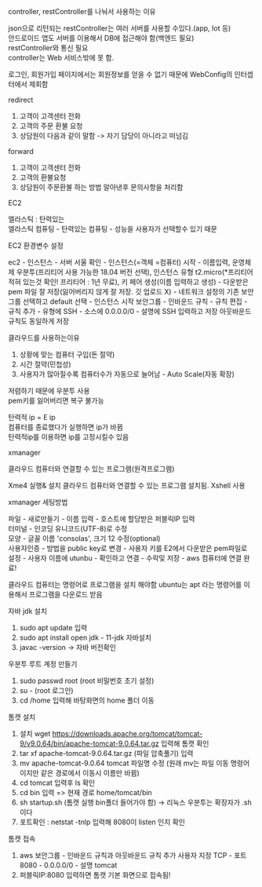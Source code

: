 controller, restController를 나눠서 사용하는 이유

json으로 리턴되는 restController는 여러 서버를 사용할 수있다.(app, Iot 등)  
안드로이드 앱도 서버를 이용해서 DB에 접근해야 함(백엔드 필요)   
restController와 통신 필요  
controller는 Web 서비스밖에 못 함.

로그인, 회원가입 페이지에서는 회원정보를 얻을 수 없기 때문에 WebConfig의 인터셉터에서 제회함

redirect

1. 고객이 고객센터 전화
2. 고객의 주문 환불 요청
3. 상담원이 다음과 같이 말함 -> 자기 담당이 아니라고 떠넘김

forward

1. 고객이 고객센터 전화
2. 고객의 환불요청
3. 상담원이 주문환불 하는 방법 알아낸후 문의사항을 처리함

EC2

엘라스틱 : 탄력있는  
엘라스틱 컴퓨팅 - 탄력있는 컴퓨팅 - 성능을 사용자가 선택할수 있기 때문

EC2 환경변수 설정

ec2 - 인스턴스 - 서버 서울 확인 - 인스턴스(=객체 =컴퓨터) 시작 - 이름입력, 운영체제 우분투(프리티어 사용 가능한 18.04 버전 선택), 인스턴스 유형 t2.micro(*프리티어 적혀 있는것 확인! 프리티어 : 1년 무료), 키 페어 생성(이름 입력하고 생성) - 다운받은 pem 파일 잘 저장(잃어버리지 않게 잘 저장. 깃 업로드 X) - 네트워크 설정의 기존 보안 그룹 선택하고 default 선택 - 인스턴스 시작
보안그룹 - 인바운드 규칙 - 규칙 편집 - 규칙 추가 - 유형에 SSH - 소스에 0.0.0.0/0 - 설명에 SSH 입력하고 저장
아웃바운드 규칙도 동일하게 저장

클라우드를 사용하는이유
1. 상황에 맞는 컴퓨터 구입(돈 절약)
2. 시간 절약(민첩성)
3. 사용자가 많아질수록 컴퓨터수가 자동으로 늘어남 - Auto Scale(자동 확장)

저렴하기 때문에 우분투 사용  
pem키를 잃어버리면 복구 불가능

탄력적 ip = E ip  
컴퓨터를 종료했다가 실행하면 ip가 바뀜  
탄력적ip를 이용하면 ip를 고정시킬수 있음

xmanager 

클라우드 컴퓨터와 연결할 수 있는 프로그램(원격프로그램)  

Xme4 실행& 설치
클라우드 컴퓨터와 연결할 수 있는 프로그램 설치됨.
Xshell 사용

xmanager  세팅방법

파일 - 새로만들기 - 이름 입력 - 호스트에 할당받은 퍼블릭IP 입력  
터미널 - 인코딩 유니코드(UTF-8)로 수정  
모양 - 글꼴 이름 'consolas', 크기 12 수정(optional)  
사용자인증 - 방법을 public key로 변경 - 사용자 키를 E2에서 다운받은 pem파일로 설정 - 사용자 이름에 utunbu - 확인하고 연결 - 수락및 저장 - aws 컴퓨터에 연결 완료!  

클라우드 컴퓨터는 명령어로 프로그램을 설치 해야함
ubuntu는 apt 라는 명령어를 이용해서 프로그램을 다운로드 받음

자바 jdk 설치

1. sudo apt update 입력
2. sudo apt install open jdk - 11-jdk 자바설치
3. javac -version -> 자바 버전확인

우분투 루트 계정 만들기
1. sudo passwd root (root 비밀번호 초기 설정)
2. su - (root 로그인)
3. cd /home 입력해 바탕화면의 home 폴더 이동

톰캣 설치
1.  설치
wget https://downloads.apache.org/tomcat/tomcat-9/v9.0.64/bin/apache-tomcat-9.0.64.tar.gz
입력해 톰캣 확인
2. tar xf apache-tomcat-9.0.64.tar.gz (파일 압축풀기) 입력
3. mv apache-tomcat-9.0.64 tomcat 파일명 수정 (원래 mv는 파일 이동 명령어이지만 같은 경로에서 이동시 이름만 바뀜)
4. cd tomcat 입력후 ls 확인
5. cd bin 입력 => 현재 경로 home/tomcat/bin
6. sh startup.sh (톰캣 실행 bin폴더 들어가야 함) -> 리눅스 우분투는 확장자가 .sh 이다
7. 포트확인 : netstat -tnlp 입력해 8080이  listen 인지 확인

톰캣 접속
1. aws 보안그룹 - 인바운드 규칙과 아웃바운드 규칙 추가
 사용자 지정 TCP - 포트 8080 - 0.0.0.0/0 - 설명 tomcat
2. 퍼블릭IP:8080 입력하면 톰캣 기본 화면으로 접속됨!
